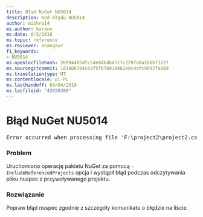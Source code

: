 ```yaml
---
title: Błąd NuGet NU5014
description: Kod błędu NU5014
author: mishra14
ms.author: karann
ms.date: 8/3/2018
ms.topic: reference
ms.reviewer: anangaur
f1_keywords:
- NU5014
ms.openlocfilehash: 26994405dfc54e84bdb4517c2297a0a266b73227
ms.sourcegitcommit: 1d1406764c6af5fb7801d462e0c4afc9092fa569
ms.translationtype: MT
ms.contentlocale: pl-PL
ms.lasthandoff: 09/04/2018
ms.locfileid: "43550390"
---
```

# <a name="nuget-error-nu5014"></a>Błąd NuGet NU5014
<pre>Error occurred when processing file 'F:\project2\project2.csproj': The 'id' start tag on line 4 position 10 does not match the end tag of 'ids'. Line 4, position 20.</pre>

### <a name="issue"></a>Problem

Uruchomiono operację pakietu NuGet za pomocą `-IncludeReferencedProjects` opcja i wystąpił błąd podczas odczytywania pliku nuspec z przywoływanego projektu.


### <a name="solution"></a>Rozwiązanie

Popraw błąd nuspec zgodnie z szczegóły komunikatu o błędzie na liście.

